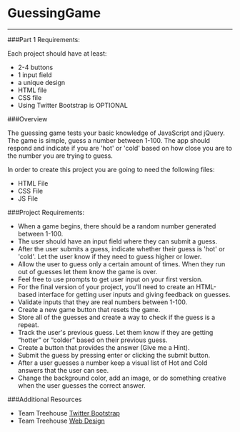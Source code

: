 # GuessingGame
<hr>

###Part 1 Requirements:

Each project should have at least:
- 2-4 buttons
- 1 input field
- a unique design
- HTML file
- CSS file
- Using Twitter Bootstrap is OPTIONAL

###Overview

The guessing game tests your basic knowledge of JavaScript and jQuery. The game is simple, guess a number between 1-100. The app should respond and indicate if you are 'hot' or 'cold' based on how close you are to the number you are trying to guess.

In order to create this project you are going to need the following files:

- HTML File
- CSS File
- JS File


###Project Requirements:

- When a game begins, there should be a random number generated between 1-100.
- The user should have an input field where they can submit a guess.
- After the user submits a guess, indicate whether their guess is 'hot' or 'cold'. Let the user know if they need to guess higher or lower.
- Allow the user to guess only a certain amount of times. When they run out of guesses let them know the game is over.
- Feel free to use prompts to get user input on your first version.
- For the final version of your project, you'll need to create an HTML-based interface for getting user inputs and giving feedback on guesses.
- Validate inputs that they are real numbers between 1-100.
- Create a new game button that resets the game.
- Store all of the guesses and create a way to check if the guess is a repeat.
- Track the user's previous guess. Let them know if they are getting “hotter” or “colder” based on their previous guess.
- Create a button that provides the answer (Give me a Hint).
- Submit the guess by pressing enter or clicking the submit button.
- After a user guesses a number keep a visual list of Hot and Cold answers that the user can see.
- Change the background color, add an image, or do something creative when the user guesses the correct answer.

###Additional Resources
- Team Treehouse [Twitter Bootstrap](http://teamtreehouse.com/library/framework-basics)
- Team Treehouse [Web Design](http://teamtreehouse.com/tracks/web-design)
